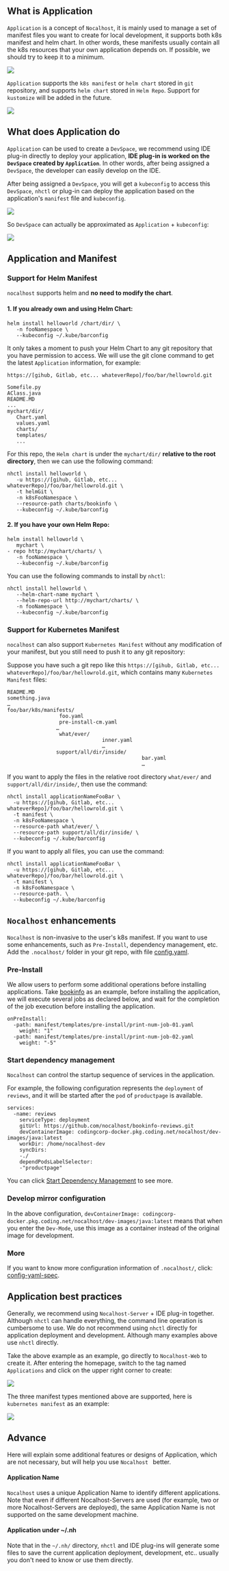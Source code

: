 ## What is Application

`Application` is a concept of `Nocalhost`, it is mainly used to manage a set of manifest files you want to create for local development, it supports both k8s manifest and helm chart. In other words, these manifests usually contain all the k8s resources that your own application depends on. If possible, we should try to keep it to a minimum.

![](../assets/images/concept/what-is-application.png)

`Application` supports the `k8s manifest` or `helm chart` stored in `git` repository, and supports `helm chart` stored in `Helm Repo`. Support for `kustomize` will be added in the future.

![](../assets/images/concept/diffrent-type-of-application.png)

## What does Application do

`Application` can be used to create a `DevSpace`, we recommend using IDE plug-in directly to deploy your application, **IDE plug-in is worked on the `DevSpace` created by `Application`**. In other words, after being assigned a `DevSpace`, the developer can easily develop on the IDE.



After being assigned a `DevSpace`, you will get a `kubeconfig` to access this `DevSpace`, `nhctl` or plug-in can deploy the application based on the application's `manifest` file and `kubeconfig`.

![](../assets/images/concept/manifest-and-kubeconfig.png)

So `DevSpace` can actually be approximated as `Application` + `kubeconfig`:

![](../assets/images/concept/application-and-space.png)



## Application and Manifest

### Support for Helm Manifest

`nocalhost` supports helm and **no need to modify the chart**.


#### 1. If you already own and using Helm Chart:

```
helm install helloworld /chart/dir/ \
   -n fooNamespace \
   --kubeconfig ~/.kube/barconfig
```



It only takes a moment to push your Helm Chart to any git repository that you have permission to access. We will use the git clone command to get the latest `Application` information, for example:

```
https://[gihub, Gitlab, etc... whateverRepo]/foo/bar/hellowrold.git

Somefile.py
AClass.java
README.MD
...
mychart/dir/
   Chart.yaml
   values.yaml
   charts/
   templates/
   ...
```

For this repo, the `Helm chart`  is under the `mychart/dir/` **relative to the root directory**, then we can use the following command:

```
nhctl install helloworld \
   -u https://[gihub, Gitlab, etc... whateverRepo]/foo/bar/hellowrold.git \
   -t helmGit \
   -n k8sFooNamespace \
   --resource-path charts/bookinfo \
   --kubeconfig ~/.kube/barconfig
```

#### 2. If you have your own Helm Repo:

```
helm install helloworld \
   mychart \
- repo http://mychart/charts/ \
   -n fooNamespace \
   --kubeconfig ~/.kube/barconfig
```

You can use the following commands to install by `nhctl`:

```
nhctl install helloworld \
   --helm-chart-name mychart \
   --helm-repo-url http://mychart/charts/ \
   -n fooNamespace \
   --kubeconfig ~/.kube/barconfig
```



### Support for Kubernetes Manifest

`nocalhost` can also support `Kubernetes Manifest` without any modification of your manifest, but you still need to push it to any git repository:

Suppose you have such a git repo like this `https://[gihub, Gitlab, etc... whateverRepo]/foo/bar/hellowrold.git`, which contains many `Kubernetes Manifest` files:

```
README.MD
something.java
…
foo/bar/k8s/manifests/
                 foo.yaml
                 pre-install-cm.yaml
                …
                 what/ever/
                               inner.yaml
                               …
                support/all/dir/inside/
                                            bar.yaml
                                            …
```

If you want to apply the files in the relative root directory `what/ever/` and `support/all/dir/inside/`, then use the command:

```
nhctl install applicationNameFooBar \
  -u https://[gihub, Gitlab, etc... whateverRepo]/foo/bar/hellowrold.git \
  -t manifest \
  -n k8sFooNamespace \
  --resource-path what/ever/ \
  --resource-path support/all/dir/inside/ \
  --kubeconfig ~/.kube/barconfig
```

If you want to apply all files, you can use the command:

```
nhctl install applicationNameFooBar \
  -u https://[gihub, Gitlab, etc... whateverRepo]/foo/bar/hellowrold.git \
  -t manifest \
  -n k8sFooNamespace \
  --resource-path. \
  --kubeconfig ~/.kube/barconfig
```



## `Nocalhost` enhancements

`Nocalhost` is non-invasive to the user's k8s manifest. If you want to use some enhancements, such as `Pre-Install`, dependency management, etc. Add the `.nocalhost/` folder in your git repo, with file [config.yaml](https://github.com/nocalhost/bookinfo/blob/main/.nocalhost/config.yaml).



### Pre-Install

We allow users to perform some additional operations before installing applications. Take [bookinfo](https://github.com/nocalhost/bookinfo) as an example, before installing the application, we will execute several jobs as declared below, and wait for the completion of the job execution before installing the application.

```
onPreInstall:
  -path: manifest/templates/pre-install/print-num-job-01.yaml
    weight: "1"
  -path: manifest/templates/pre-install/print-num-job-02.yaml
    weight: "-5"
```



### Start dependency management

`Nocalhost` can control the startup sequence of services in the application.

For example, the following configuration represents the `deployment` of `reviews`, and it will be started after the `pod` of `productpage` is available.

```
services:
  -name: reviews
    serviceType: deployment
    gitUrl: https://github.com/nocalhost/bookinfo-reviews.git
    devContainerImage: codingcorp-docker.pkg.coding.net/nocalhost/dev-images/java:latest
    workDir: /home/nocalhost-dev
    syncDirs:
    -./
    dependPodsLabelSelector:
    -"productpage"
```

You can click [Start Dependency Management](https://nocalhost.dev/Concepts/service/#2-specify-the-startup-sequence-dependency) to see more.



### Develop mirror configuration

In the above configuration, `devContainerImage: codingcorp-docker.pkg.coding.net/nocalhost/dev-images/java:latest` means that when you enter the `Dev-Mode`, use this image as a container instead of the original image for development.



### More

If you want to know more configuration information of `.nocalhost/`, click: [config-yaml-spec](/References/nocalhost-config-yaml-spec/).



## Application best practices

Generally, we recommend using `Nocalhost-Server` + IDE plug-in together. Although `nhctl` can handle everything, the command line operation is cumbersome to use. We do not recommend using `nhctl` directly for application deployment and development. Although many examples above use `nhctl` directly.


Take the above example as an example, go directly to `Nocalhost-Web` to create it. After entering the homepage, switch to the tag named `Applications` and click on the upper right corner to create:


![](../assets/images/concept/create-application.png)


The three manifest types mentioned above are supported, here is `kubernetes manifest` as an example:

![](../assets/images/concept/create-application-detail.png)

## Advance

Here will explain some additional features or designs of Application, which are not necessary, but will help you use `Nocalhost ` better.



#### Application Name

`Nocalhost` uses a unique Application Name to identify different applications. Note that even if different Nocalhost-Servers are used (for example, two or more Nocalhost-Servers are deployed), the same Application Name is not supported on the same development machine.



#### Application under ~/.nh

Note that in the `~/.nh/` directory, `nhctl` and IDE plug-ins will generate some files to save the current application deployment, development, etc.. usually you don't need to know or use them directly.